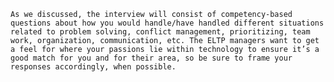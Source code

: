 `As we discussed, the interview will consist of competency-based questions about how you would handle/have handled different situations related to problem solving, conflict management, prioritizing, team work, organization, communication, etc. The ELTP managers want to get a feel for where your passions lie within technology to ensure it’s a good match for you and for their area, so be sure to frame your responses accordingly, when possible.`
